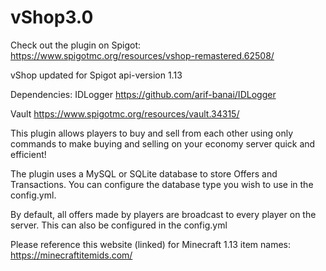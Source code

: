 # vShop3.0
Check out the plugin on Spigot: https://www.spigotmc.org/resources/vshop-remastered.62508/

vShop updated for Spigot api-version 1.13

Dependencies: 
  IDLogger https://github.com/arif-banai/IDLogger
  
  Vault    https://www.spigotmc.org/resources/vault.34315/

This plugin allows players to buy and sell from each other using only commands to make buying and selling on your economy server quick and efficient!

The plugin uses a MySQL or SQLite database to store Offers and Transactions. You can configure the database type you wish to use in the config.yml.

By default, all offers made by players are broadcast to every player on the server. This can also be configured in the config.yml

Please reference this website (linked) for Minecraft 1.13 item names: https://minecraftitemids.com/
